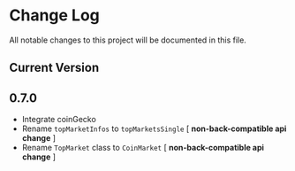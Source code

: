 # Change Log
All notable changes to this project will be documented in this file.

## Current Version

## 0.7.0

* Integrate coinGecko
* Rename `topMarketInfos` to `topMarketsSingle` [ **non-back-compatible api change** ]
* Rename `TopMarket` class to `CoinMarket` [ **non-back-compatible api change** ]

